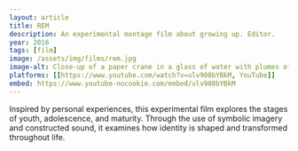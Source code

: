 ```yaml
---
layout: article
title: REM
description: An experimental montage film about growing up. Editor.
year: 2016
tags: [film]
image: /assets/img/films/rem.jpg
image-alt: Close-up of a paper crane in a glass of water with plumes of black ink spreading throughout
platforms: [[https://www.youtube.com/watch?v=ulv908bYBkM, YouTube]]
embed: https://www.youtube-nocookie.com/embed/ulv908bYBkM
---
```


Inspired by personal experiences, this experimental film explores the stages of youth, adolescence, and maturity. Through the use of symbolic imagery and constructed sound, it examines how identity is shaped and transformed throughout life.